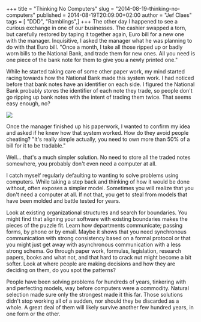 +++
title = "Thinking No Computers"
slug = "2014-08-19-thinking-no-computers"
published = 2014-08-19T20:09:00+02:00
author = "Jef Claes"
tags = [ "DDD", "Ramblings",]
+++
The other day I happened to see a curious exchange in one of our
businesses. The cashier swapped a torn, but carefully restored by taping
it together again, Euro bill for a new one with the manager.
Inquisitive, I asked the manager what he was planning to do with that
Euro bill. "Once a month, I take all those ripped up or badly worn bills
to the National Bank, and trade them for new ones. All you need is one
piece of the bank note for them to give you a newly printed one."  
  
While he started taking care of some other paper work, my mind started
racing towards how the National Bank made this system work. I had
noticed before that bank notes have an identifier on each side. I
figured the National Bank probably stores the identifier of each note
they trade, so people don't go ripping up bank notes with the intent of
trading them twice. That seems easy enough, no?  
  

[![](../images/thumbnails/2014-08-19-thinking-no-computers-Papernote.png)](../images/2014-08-19-thinking-no-computers-Papernote.png)

  
Once the manager finished up his paperwork, I wanted to confirm my idea
and asked if he knew how that system worked. How do they avoid people
cheating? "It's really simple actually, you need to own more than 50% of
a bill for it to be tradable."  
  
Well... that's a much simpler solution. No need to store all the traded
notes somewhere, you probably don't even need a computer at all.  
  
I catch myself regularly defaulting to wanting to solve problems using
computers. While taking a step back and thinking of how it would be done
without, often exposes a simpler model. Sometimes you will realize that
you don't need a computer at all. If not that, you get to steal from
models that have been molded and battle tested for years.  
  
Look at existing organizational structures and search for boundaries.
You might find that aligning your software with existing boundaries
makes the pieces of the puzzle fit. Learn how departments communicate;
passing forms, by phone or by email. Maybe it shows that you need
synchronous communication with strong consistency based on a formal
protocol or that you might just get away with asynchronous communication
with a less strong schema. Go through paper work, formulas, legislation,
research papers, books and what not, and that hard to crack nut might
become a bit softer. Look at where people are making decisions and how
they are deciding on them, do you spot the patterns?  
  
People have been solving problems for hundreds of years, tinkering with
and perfecting models, way before computers were a commodity. Natural
selection made sure only the strongest made it this far. Those solutions
didn't stop working all of a sudden, nor should they be discarded as a
whole. A great deal of them will likely survive another few hundred
years, in one form or the other.
